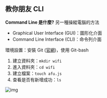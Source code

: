 ## 教你朋友 CLI

**Command Line 是什麼?** 另一種操縱電腦的方法
* Graphical User Interface (GUI)：圖形化介面 
* Command Line Interface (CLI)：命令列介面

環境設置：安裝 Git ([官網](https://git-scm.com/))，使用 Git-bash
1. 建立資料夾：`mkdir wifi`
2. 進入資料夾：`cd wifi`
3. 建立檔案：`touch afu.js`
4. 查看是否有新增成功：`ls`

![img](https://i.imgur.com/TuDrOH3.jpg)
